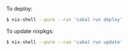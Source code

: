 To deploy:

```sh
$ nix-shell --pure --run 'cabal run deploy'
```

To update nixpkgs:

```sh
$ nix-shell --pure --run 'cabal run update'
```
